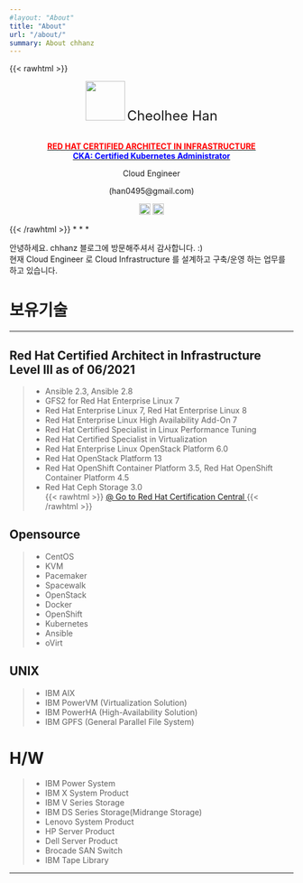 ```yaml
---
#layout: "About"
title: "About"
url: "/about/"
summary: About chhanz
---
```

{{< rawhtml >}}
<center>
<img src="/assets/images/pc/default_blog_logo.png" width="70" height="70">
<font size="5">Cheolhee Han</font>

<br><b><a href="https://www.redhat.com/rhtapps/services/verify/?certId=160-204-038"><font color="red">RED HAT CERTIFIED ARCHITECT IN INFRASTRUCTURE</font></a></b>
<br><b><a href="https://www.credly.com/badges/cfe1dfa3-8d06-4a87-aa96-6f72140a1ec0"><font color="blue">CKA: Certified Kubernetes Administrator</font></a></b>
<p>Cloud Engineer</p>
<p>(han0495@gmail.com)</p>
<p><a href="https://github.com/chhanz"><img src="/assets/images/pc/icon_git.png" width="20" height="20"></a>&nbsp;<a href="https://www.linkedin.com/in/chhanz/"><img src="/assets/images/pc/icon_linkedin.png" width="20" height="20"></a></p>

</center>
{{< /rawhtml >}}
* * *

안녕하세요. chhanz 블로그에 방문해주셔서 감사합니다. :)   
현재 Cloud Engineer 로 Cloud Infrastructure 를 설계하고 구축/운영 하는 업무를 하고 있습니다.   


# __보유기술__

* * *
## Red Hat Certified Architect in Infrastructure Level III as of 06/2021   
> * Ansible 2.3, Ansible 2.8   
> * GFS2 for Red Hat Enterprise Linux 7   
> * Red Hat Enterprise Linux 7, Red Hat Enterprise Linux 8   
> * Red Hat Enterprise Linux High Availability Add-On 7   
> * Red Hat Certified Specialist in Linux Performance Tuning    
> * Red Hat Certified Specialist in Virtualization    
> * Red Hat Enterprise Linux OpenStack Platform 6.0   
> * Red Hat OpenStack Platform 13   
> * Red Hat OpenShift Container Platform 3.5, Red Hat OpenShift Container Platform 4.5    
> * Red Hat Ceph Storage 3.0   
{{< rawhtml >}}
<a href="https://www.redhat.com/rhtapps/services/verify/?certId=160-204-038">@ Go to Red Hat Certification Central </a>
{{< /rawhtml >}}

## Opensource 
> * CentOS 
> * KVM
> * Pacemaker
> * Spacewalk
> * OpenStack
> * Docker
> * OpenShift
> * Kubernetes
> * Ansible
> * oVirt

## UNIX
> * IBM AIX 
> * IBM PowerVM (Virtualization Solution)
> * IBM PowerHA (High-Availability Solution)
> * IBM GPFS (General Parallel File System)

# H/W
> * IBM Power System
> * IBM X System Product
> * IBM V Series Storage 
> * IBM DS Series Storage(Midrange Storage) 
> * Lenovo System Product
> * HP Server Product
> * Dell Server Product
> * Brocade SAN Switch 
> * IBM Tape Library 

* * *



